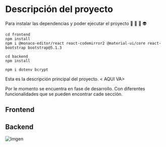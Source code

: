 # Descripción del proyecto


Para instalar las dependencias y poder ejecutar el proyecto 💯 🤑 🤠 👽

```
cd frontend
npm install
npm i @monaco-editor/react react-codemirror2 @material-ui/core react-bootstrap bootstrap@5.1.3

cd backend
npm install

npm i dotenv bcrypt

```


Esta es la descripción principal del proyecto.
< AQUI VA>

Por le momento se encuentra en fase de desarrollo. Con diferentes funcionalidades que se pueden encontrar cade sección.

## Frontend
## Backend

![Imgen](https://i.imgur.com/xIPBnX1.jpeg)


